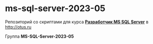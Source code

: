# ms-sql-server-2023-05

Репозиторий со скриптами для курса [**Разработчик MS SQL Server**](https://otus.ru/lessons/ms-sql-server-razrabotchik/) в http://otus.ru

Группа **MS-SQL-Server-2023-05**

